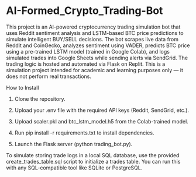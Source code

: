 # AI-Formed_Crypto_Trading-Bot

This project is an AI-powered cryptocurrency trading simulation bot that uses Reddit sentiment analysis and LSTM-based BTC price predictions to simulate intelligent BUY/SELL decisions. The bot scrapes live data from Reddit and CoinGecko, analyzes sentiment using VADER, predicts BTC price using a pre-trained LSTM model (trained in Google Colab), and logs simulated trades into Google Sheets while sending alerts via SendGrid. The trading logic is hosted and automated via Flask on Replit. This is a simulation project intended for academic and learning purposes only — it does not perform real transactions.

How to Install

1. Clone the repository.

2. Upload your .env file with the required API keys (Reddit, SendGrid, etc.).

3. Upload scaler.pkl and btc_lstm_model.h5 from the Colab-trained model.

4. Run pip install -r requirements.txt to install dependencies.

5. Launch the Flask server (python trading_bot.py).

To simulate storing trade logs in a local SQL database, use the provided create_trades_table.sql script to initialize a trades table. You can run this with any SQL-compatible tool like SQLite or PostgreSQL.
